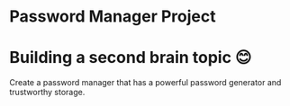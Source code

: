 # Password Manager Project
# Building a second brain topic 😊
Create a password manager that has a powerful password generator and trustworthy storage. 
